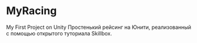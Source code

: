 # MyRacing
My First Project on Unity
Простенький рейсинг на Юнити, реализованный с помощью открытого туториала Skillbox.
